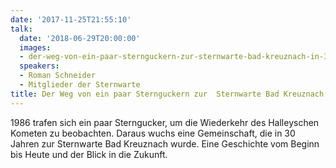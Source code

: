 ```yaml
---
date: '2017-11-25T21:55:10'
talk:
  date: '2018-06-29T20:00:00'
  images:
  - der-weg-von-ein-paar-sternguckern-zur-sternwarte-bad-kreuznach-in-30-jahren-title.jpg
  speakers:
  - Roman Schneider
  - Mitglieder der Sternwarte
title: Der Weg von ein paar Sternguckern zur  Sternwarte Bad Kreuznach in 30 Jahren
---
```

1986 trafen sich ein paar Sterngucker, um die Wiederkehr des Halleyschen Kometen zu beobachten. Daraus wuchs eine Gemeinschaft, die in 30 Jahren zur Sternwarte Bad Kreuznach wurde. Eine Geschichte vom Beginn bis Heute und der Blick in die Zukunft.

